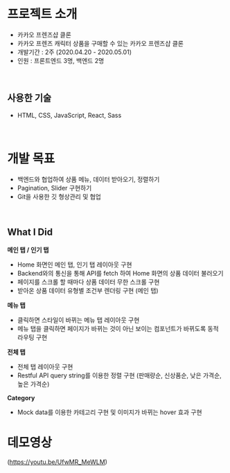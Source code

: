 # 프로젝트 소개
- 카카오 프렌즈샵 클론
- 카카오 프렌즈 캐릭터 상품을 구매할 수 있는 카카오 프렌즈샵 클론
- 개발기간 : 2주 (2020.04.20 - 2020.05.01)
- 인원 : 프론트엔드 3명, 백엔드 2명
<br>

## 사용한 기술
- HTML, CSS, JavaScript, React, Sass
<br>

# 개발 목표
- 백엔드와 협업하여 상품 메뉴, 데이터 받아오기, 정렬하기
- Pagination, Slider 구현하기
- Git을 사용한 깃 형상관리 및 협업
<br>

## What I Did

**메인 탭 / 인기 탭**
- Home 화면인 메인 탭, 인기 탭 레이아웃 구현
- Backend와의 통신을 통해 API를 fetch 하여 Home 화면의 상품 데이터 불러오기
- 페이지를 스크롤 할 때마다 상품 데이터 무한 스크롤 구현
- 받아온 상품 데이터 유형별 조건부 렌더링 구현 (메인 탭)

**메뉴 탭**
- 클릭하면 스타일이 바뀌는 메뉴 탭 레이아웃 구현
- 메뉴 탭을 클릭하면 페이지가 바뀌는 것이 아닌 보이는 컴포넌트가 바뀌도록 동적 라우팅 구현

**전체 탭**

- 전체 탭 레이아웃 구현
- Restful API query string를 이용한 정렬 구현 (판매량순, 신상품순, 낮은 가격순, 높은 가격순)

**Category**
- Mock data를 이용한 카테고리 구현 및 이미지가 바뀌는 hover 효과 구현

# 데모영상
(https://youtu.be/UfwMR_MeWLM)
